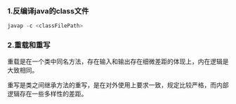 ### 1.反编译java的class文件

```java
javap -c <classFilePath>
```

### 2.重载和重写

重载是在一个类中同名方法，存在输入和输出存在细微差距的体现上，内在逻辑是大致相同。

重写是类之间继承方法的重写，是在对外使用上要求一致，规定比较严格，而内部逻辑存在一些多样性的差距。
